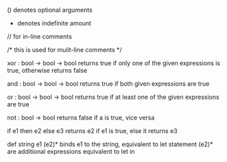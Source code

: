() denotes optional arguments
* denotes indefinite amount

// for in-line comments

/* 
this is used
for mulit-line
comments
*/

xor : bool -> bool -> bool
    returns true if only one of the given expressions is true, otherwise returns false

and : bool -> bool -> bool
    returns true if both given expressions are true

or : bool -> bool -> bool
    returns true if at least one of the given expressions are true

not : bool -> bool
    returns false if a is true, vice versa

if e1 then e2 else e3
	returns e2 if e1 is true, else it returns e3

def string e1 (e2)*
	binds e1 to the string, equivalent to let statement
	(e2)* are additional expressions equivalent to let in
